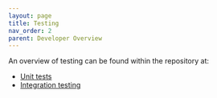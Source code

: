 ```yaml
---
layout: page
title: Testing
nav_order: 2
parent: Developer Overview
---
```

An overview of testing can be found within the repository at:
* [Unit tests](https://github.com/NVIDIA/spark-rapids/tree/branch-24.04/tests#readme)
* [Integration testing](https://github.com/NVIDIA/spark-rapids/tree/branch-24.04/integration_tests#readme)
